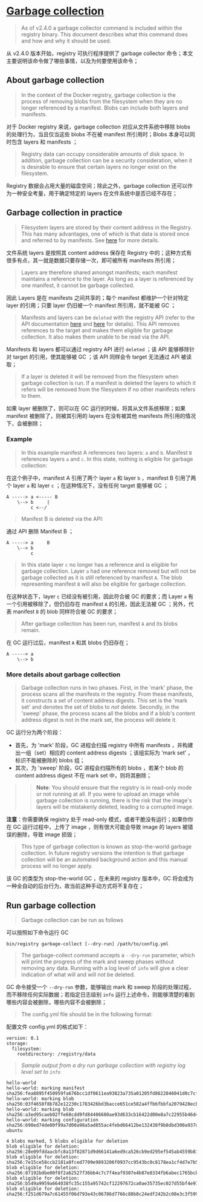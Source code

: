 # [Garbage collection](https://docs.docker.com/registry/garbage-collection/)

> As of v2.4.0 a garbage collector command is included within the registry binary.
This document describes what this command does and how and why it should be used.

从 v2.4.0 版本开始，registry 可执行程序提供了 garbage collector 命令；本文主要说明该命令做了哪些事情，以及为何要使用该命令；

## About garbage collection

> In the context of the Docker registry, garbage collection is the process of
removing blobs from the filesystem when they are no longer referenced by a
manifest. Blobs can include both layers and manifests.

对于 Docker registry 来说，garbage collection 对应从文件系统中移除 blobs 的处理行为，当且仅当这些 blobs 不在被 manifest 所引用时；Blobs 本身可以同时包含 layers 和 manifests ；

> Registry data can occupy considerable amounts of disk space. In addition,
garbage collection can be a security consideration, when it is desirable to ensure
that certain layers no longer exist on the filesystem.

Registry 数据会占用大量的磁盘空间；除此之外，garbage collection 还可以作为一种安全考量，用于确定特定的 layers 在文件系统中是否已经不存在；

## Garbage collection in practice

> Filesystem layers are stored by their content address in the Registry. This
has many advantages, one of which is that data is stored once and referred to by manifests.
See [here](compatibility.md#content-addressable-storage-cas) for more details.

文件系统 layers 是按照其 content address 保存在 Registry 中的；这种方式有很多有点，其一就是数据只要存储一次，即可被所有 manifests 所引用；

> Layers are therefore shared amongst manifests; each manifest maintains a reference
to the layer. As long as a layer is referenced by one manifest, it cannot be garbage
collected.

因此 Layers 是在 manifests 之间共享的；每个 manifest 都维护一个针对特定 layer 的引用；只要 layer 仍旧被一个 manifest 所引用，就不能被 GC ；

> Manifests and layers can be `deleted` with the registry API (refer to the API
documentation [here](spec/api.md#deleting-a-layer) and
[here](spec/api.md#deleting-an-image) for details). This API removes references
to the target and makes them eligible for garbage collection. It also makes them
unable to be read via the API.

Manifests 和 layers 都可以通过 registry API 进行 `deleted` ；该 API 能够移除针对 target 的引用，使其能够被 GC ；该 API 同样会令 target 无法通过 API 被读取；

> If a layer is deleted it will be removed from the filesystem when garbage collection
is run. If a manifest is deleted the layers to which it refers will be removed from
the filesystem if no other manifests refers to them.

如果 layer 被删除了，则可以在 GC 运行的时候，将其从文件系统移除；如果 manifest 被删除了，则被其引用的 layers 在没有被其他 manifests 所引用的情况下，会被删除；


### Example

> In this example manifest A references two layers: `a` and `b`. Manifest `B` references
layers `a` and `c`. In this state, nothing is eligible for garbage collection:

在这个例子中，manifest A 引用了两个 layer `a` 和 layer `b` ，manifest B
引用了两个 layer `a` 和 layer `c` ；在这种情况下，没有任何 target 能够被 GC ；

```
A -----> a <----- B
    \--> b     |
         c <--/
```

> Manifest B is deleted via the API:

通过 API 删除 Manifest B ；

```
A -----> a     B
    \--> b
         c
```

> In this state layer `c` no longer has a reference and is eligible for garbage
collection. Layer `a` had one reference removed but will not be garbage
collected as it is still referenced by manifest `A`. The blob representing
manifest `B` will also be eligible for garbage collection.

在这种状态下，layer `c` 已经没有被引用，因此符合被 GC 的要求；而 Layer `a` 有一个引用被移除了，但仍旧存在 manifest `A` 的引用，因此无法被 GC ；另外，代表 manifest `B` 的 blob 同样符合被 GC 的要求；

> After garbage collection has been run, manifest `A` and its blobs remain.

在 GC 运行过后，manifest `A` 和其 blobs 仍旧存在；

```
A -----> a
    \--> b
```


### More details about garbage collection

> Garbage collection runs in two phases. First, in the 'mark' phase, the process
scans all the manifests in the registry. From these manifests, it constructs a
set of content address digests. This set is the 'mark set' and denotes the set
of blobs to *not* delete. Secondly, in the 'sweep' phase, the process scans all
the blobs and if a blob's content address digest is not in the mark set, the
process will delete it.

GC 运行分为两个阶段：

- 首先，为 'mark' 阶段，GC 进程会扫描 registry 中所有 manifests ，并构建出一组（set）相应的 content address digests ；该组实际为 'mark set' ，标识不能被删除的 blobs 组；
- 其次，为 'sweep' 阶段，GC 进程会扫描所有的 blobs ，若某个 blob 的 content address digest 不在 mark set 中，则将其删除；


>> **Note**: You should ensure that the registry is in read-only mode or not running at
>> all. If you were to upload an image while garbage collection is running, there is the
>> risk that the image's layers will be mistakenly deleted, leading to a corrupted image.

**注意**：你需要确保 registry 处于 read-only 模式，或者干脆没有运行；如果你你在 GC 运行过程中，上传了 image ，则有很大可能会导致 image 的 layers 被错误的删除，导致 image 损毁；

> This type of garbage collection is known as stop-the-world garbage collection. In future
registry versions the intention is that garbage collection will be an automated background
action and this manual process will no longer apply.

该 GC 的类型为 stop-the-world GC ，在未来的 registry 版本中，GC 将会成为一种全自动的后台行为，故当前这种手动方式将不复存在；



## Run garbage collection

> Garbage collection can be run as follows

可以按照如下命令运行 GC

`bin/registry garbage-collect [--dry-run] /path/to/config.yml`

> The garbage-collect command accepts a `--dry-run` parameter, which will print the progress
of the mark and sweep phases without removing any data. Running with a log level of `info`
will give a clear indication of what will and will not be deleted.

GC 命令接受一个 `--dry-run` 参数，能够输出 mark 和 sweep 阶段的处理过程，而不移除任何实际数据；若指定日志级别 `info` 运行上述命令，则能够清楚的看到哪些内容会被删除，哪些内容不会被删除；

> The config.yml file should be in the following format:

配置文件 config.yml 的格式如下：

```
version: 0.1
storage:
  filesystem:
    rootdirectory: /registry/data
```

> _Sample output from a dry run garbage collection with registry log level set to `info`_

```
hello-world
hello-world: marking manifest sha256:fea8895f450959fa676bcc1df0611ea93823a735a01205fd8622846041d0c7cf
hello-world: marking blob sha256:03f4658f8b782e12230c1783426bd3bacce651ce582a4ffb6fbbfa2079428ecb
hello-world: marking blob sha256:a3ed95caeb02ffe68cdd9fd84406680ae93d633cb16422d00e8a7c22955b46d4
hello-world: marking configuration sha256:690ed74de00f99a7d00a98a5ad855ac4febd66412be132438f9b8dbd300a937d
ubuntu

4 blobs marked, 5 blobs eligible for deletion
blob eligible for deletion: sha256:28e09fddaacbfc8a13f82871d9d66141a6ed9ca526cb9ed295ef545ab4559b81
blob eligible for deletion: sha256:7e15ce58ccb2181a8fced7709e9893206f0937cc9543bc0c8178ea1cf4d7e7b5
blob eligible for deletion: sha256:87192bdbe00f8f2a62527f36bb4c7c7f4eaf9307e4b87e8334fb6abec1765bcb
blob eligible for deletion: sha256:b549a9959a664038fc35c155a95742cf12297672ca0ae35735ec027d55bf4e97
blob eligible for deletion: sha256:f251d679a7c61455f06d793e43c06786d7766c88b8c24edf242b2c08e3c3f599
```
